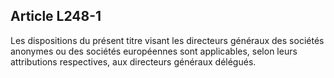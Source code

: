 Article L248-1
----
Les dispositions du présent titre visant les directeurs généraux des sociétés
anonymes ou des sociétés européennes sont applicables, selon leurs attributions
respectives, aux directeurs généraux délégués.
